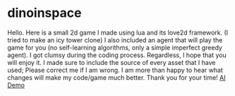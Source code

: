 # dinoinspace
Hello. Here is a small 2d game I made using lua and its love2d framework. (I tried to make an icy tower clone)
I also included an agent that will play the game for you (no self-learning algorithms, only a simple imperfect greedy agent).
I got clumsy during the coding process. Regardless, I hope that you will enjoy it.
I made sure to include the source of every asset that I have used; Please correct me if I am wrong.
I am more than happy to hear what changes will make my code/game much better. Thank you for your time!
<a href="https://www.youtube.com/watch?v=f0WTJ6_dUFY"> AI Demo </a>
